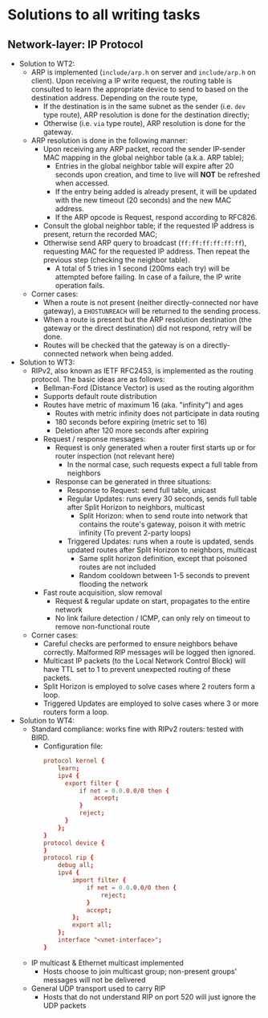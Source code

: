 # Solutions to all writing tasks

## Network-layer: IP Protocol

- Solution to WT2:
  - ARP is implemented (`include/arp.h` on server and `include/arp.h` on client).  Upon receiving a IP write request, the routing table is consulted to learn the appropriate device to send to based on the destination address.  Depending on the route type,
    - If the destination is in the same subnet as the sender (i.e. `dev` type route), ARP resolution is done for the destination directly;
    - Otherwise (i.e. `via` type route), ARP resolution is done for the gateway.
  - ARP resolution is done in the following manner:
    - Upon receiving any ARP packet, record the sender IP-sender MAC mapping in the global neighbor table (a.k.a. ARP table);
      - Entries in the global neighbor table will expire after 20 seconds upon creation, and time to live will __NOT__ be refreshed when accessed.
      - If the entry being added is already present, it will be updated with the new timeout (20 seconds) and the new MAC address.
      - If the ARP opcode is Request, respond according to RFC826.
    - Consult the global neighbor table; if the requested IP address is present, return the recorded MAC;
    - Otherwise send ARP query to broadcast (`ff:ff:ff:ff:ff:ff`), requesting MAC for the requested IP address.  Then repeat the previous step (checking the neighbor table).
      - A total of 5 tries in 1 second (200ms each try) will be attempted before failing.  In case of a failure, the IP write operation fails.
  - Corner cases:
    - When a route is not present (neither directly-connected nor have gateway), a `EHOSTUNREACH` will be returned to the sending process.
    - When a route is present but the ARP resolution destination (the gateway or the direct destination) did not respond, retry will be done.
    - Routes will be checked that the gateway is on a directly-connected network when being added.
- Solution to WT3:
  - RIPv2, also known as IETF RFC2453, is implemented as the routing protocol.  The basic ideas are as follows:
    - Bellman-Ford (Distance Vector) is used as the routing algorithm
    - Supports default route distribution
    - Routes have metric of maximum 16 (aka. "infinity") and ages
      - Routes with metric infinity does not participate in data routing
      - 180 seconds before expiring (metric set to 16)
      - Deletion after 120 more seconds after expiring
    - Request / response messages:
      - Request is only generated when a router first starts up or for router inspection (not relevant here)
        - In the normal case, such requests expect a full table from neighbors
      - Response can be generated in three situations:
        - Response to Request: send full table, unicast
        - Regular Updates: runs every 30 seconds, sends full table after Split Horizon to neighbors, multicast
          - Split Horizon: when to send route into network that contains the route's gateway, poison it with metric infinity (To prevent 2-party loops)
        - Triggered Updates: runs when a route is updated, sends updated routes after Split Horizon to neighbors, multicast
          - Same split horizon definition, except that poisoned routes are not included
          - Random cooldown between 1-5 seconds to prevent flooding the network
    - Fast route acquisition, slow removal
      - Request & regular update on start, propagates to the entire network
      - No link failure detection / ICMP, can only rely on timeout to remove non-functional route
  - Corner cases:
    - Careful checks are performed to ensure neighbors behave correctly.  Malformed RIP messages will be logged then ignored.
    - Multicast IP packets (to the Local Network Control Block) will have TTL set to 1 to prevent unexpected routing of these packets.
    - Split Horizon is employed to solve cases where 2 routers form a loop.
    - Triggered Updates are employed to solve cases where 3 or more routers form a loop.
- Solution to WT4:
  - Standard compliance: works fine with RIPv2 routers: tested with BIRD.
    - Configuration file:
      ```conf
      protocol kernel {
          learn;
          ipv4 {
            export filter {
                if net = 0.0.0.0/0 then {
                    accept;
                }
                reject;
            }
          };
      }
      protocol device {
      }
      protocol rip {
          debug all;
          ipv4 {
              import filter {
                  if net = 0.0.0.0/0 then {
                      reject;
                  }
                  accept;
              };
              export all;
          };
          interface "<vnet-interface>";
      }
      ```
  - IP multicast & Ethernet multicast implemented
    - Hosts choose to join multicast group; non-present groups' messages will not be delivered
  - General UDP transport used to carry RIP
    - Hosts that do not understand RIP on port 520 will just ignore the UDP packets